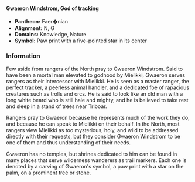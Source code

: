 #### Gwaeron Windstrom, God of tracking
- **Pantheon:** Faer�nian
- **Alignment:** N, G
- **Domains:** Knowledge, Nature
- **Symbol:** Paw print with a five-pointed star in its center
### Information

Few aside from rangers of the North pray to Gwaeron Windstrom. Said to have been a mortal man elevated to godhood by Mielikki, Gwaeron serves rangers as their intercessor with Mielikki. He is seen as a master ranger, the perfect tracker, a peerless animal handler, and a dedicated foe of rapacious creatures such as trolls and orcs. He is said to look like an old man with a long white beard who is still hale and mighty, and he is believed to take rest and sleep in a stand of trees near Triboar.

Rangers pray to Gwaeron because he represents much of the work they do, and because he can speak to Mielikki on their behalf. In the North, most rangers view Mielikki as too mysterious, holy, and wild to be addressed directly with their requests, but they consider Gwaeron Windstrom to be one of them and thus understanding of their needs.

Gwaeron has no temples, but shrines dedicated to him can be found in many places that serve wilderness wanderers as trail markers. Each one is denoted by a carving of Gwaeron's symbol, a paw print with a star on the palm, on a prominent tree or stone.